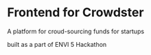 # Frontend for Crowdster
A platform for croud-sourcing funds for startups

built as a part of ENVI 5 Hackathon 
